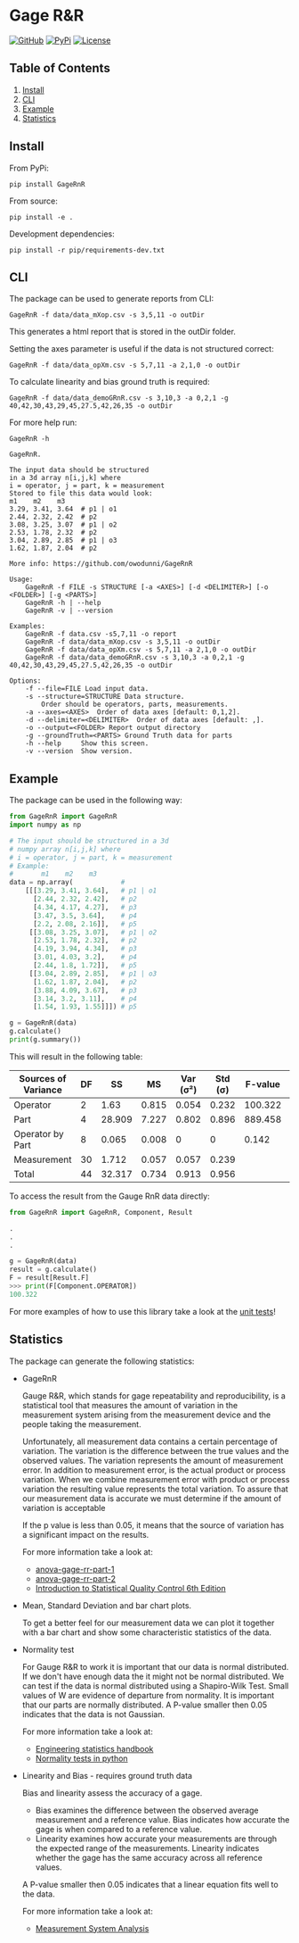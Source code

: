 # Gage R&R

[![GitHub](https://github.com/owodunni/gageRnR/workflows/Python%20package/badge.svg)](https://github.com/owodunni/GageRnR)
[![PyPi](https://img.shields.io/pypi/v/GageRnR)](https://pypi.org/project/GageRnR/)
[![License](https://img.shields.io/github/license/owodunni/GaugeRnR)](https://github.com/owodunni/GageRnR/blob/master/LICENSE)

## Table of Contents
1. [Install](#Install)
2. [CLI](#CLI)
3. [Example](#Example)
4. [Statistics](#Statistics)

## Install

From PyPi:
``` vim
pip install GageRnR
```

From source:

``` console
pip install -e .
```

Development dependencies:

``` vim
pip install -r pip/requirements-dev.txt
```

## CLI
The package can be used to generate reports from CLI:

```vim
GageRnR -f data/data_mXop.csv -s 3,5,11 -o outDir
```
This generates a html report that is stored in the outDir folder.

Setting the axes parameter is useful if the data is not structured correct:
```vim
GageRnR -f data/data_opXm.csv -s 5,7,11 -a 2,1,0 -o outDir
```
To calculate linearity and bias ground truth is required:
```vim
GageRnR -f data/data_demoGRnR.csv -s 3,10,3 -a 0,2,1 -g 40,42,30,43,29,45,27.5,42,26,35 -o outDir
```

For more help run:

```vim
GageRnR -h
```

```
GageRnR.

The input data should be structured
in a 3d array n[i,j,k] where
i = operator, j = part, k = measurement
Stored to file this data would look:
m1    m2    m3
3.29, 3.41, 3.64  # p1 | o1
2.44, 2.32, 2.42  # p2
3.08, 3.25, 3.07  # p1 | o2
2.53, 1.78, 2.32  # p2
3.04, 2.89, 2.85  # p1 | o3
1.62, 1.87, 2.04  # p2

More info: https://github.com/owodunni/GageRnR

Usage:
    GageRnR -f FILE -s STRUCTURE [-a <AXES>] [-d <DELIMITER>] [-o <FOLDER>] [-g <PARTS>]
    GageRnR -h | --help
    GageRnR -v | --version

Examples:
    GageRnR -f data.csv -s5,7,11 -o report
    GageRnR -f data/data_mXop.csv -s 3,5,11 -o outDir
    GageRnR -f data/data_opXm.csv -s 5,7,11 -a 2,1,0 -o outDir
    GageRnR -f data/data_demoGRnR.csv -s 3,10,3 -a 0,2,1 -g 40,42,30,43,29,45,27.5,42,26,35 -o outDir

Options:
    -f --file=FILE Load input data.
    -s --structure=STRUCTURE Data structure.
        Order should be operators, parts, measurements.
    -a --axes=<AXES>  Order of data axes [default: 0,1,2].
    -d --delimiter=<DELIMITER>  Order of data axes [default: ,].
    -o --output=<FOLDER> Report output directory
    -g --groundTruth=<PARTS> Ground Truth data for parts
    -h --help     Show this screen.
    -v --version  Show version.
```
## Example

The package can be used in the following way:

``` python
from GageRnR import GageRnR
import numpy as np

# The input should be structured in a 3d
# numpy array n[i,j,k] where
# i = operator, j = part, k = measurement
# Example:
#       m1    m2    m3
data = np.array(            #
    [[[3.29, 3.41, 3.64],   # p1 | o1
      [2.44, 2.32, 2.42],   # p2
      [4.34, 4.17, 4.27],   # p3
      [3.47, 3.5, 3.64],    # p4
      [2.2, 2.08, 2.16]],   # p5
     [[3.08, 3.25, 3.07],   # p1 | o2
      [2.53, 1.78, 2.32],   # p2
      [4.19, 3.94, 4.34],   # p3
      [3.01, 4.03, 3.2],    # p4
      [2.44, 1.8, 1.72]],   # p5
     [[3.04, 2.89, 2.85],   # p1 | o3
      [1.62, 1.87, 2.04],   # p2
      [3.88, 4.09, 3.67],   # p3
      [3.14, 3.2, 3.11],    # p4
      [1.54, 1.93, 1.55]]]) # p5

g = GageRnR(data)
g.calculate()
print(g.summary())
```

This will result in the following table:

| Sources of Variance   |   DF |     SS |    MS |   Var (σ²) |   Std (σ) | F-value   | P-value   |
|-----------------------|------|--------|-------|------------|-----------|-----------|-----------|
| Operator              |    2 |  1.63  | 0.815 |      0.054 |     0.232 | 100.322   | 0.000     |
| Part                  |    4 | 28.909 | 7.227 |      0.802 |     0.896 | 889.458   | 0.000     |
| Operator by Part      |    8 |  0.065 | 0.008 |      0     |     0     | 0.142     | 0.996     |
| Measurement            |   30 |  1.712 | 0.057 |      0.057 |     0.239 |           |           |
| Total                 |   44 | 32.317 | 0.734 |      0.913 |     0.956 |           |           |

To access the result from the Gauge RnR data directly:

``` python
from GageRnR import GageRnR, Component, Result

.
.
.

g = GageRnR(data)
result = g.calculate()
F = result[Result.F]
>>> print(F[Component.OPERATOR])
100.322
```

For more examples of how to use this library take a look at the [unit tests](https://github.com/owodunni/GageRnR/tree/master/tests)!

## Statistics

The package can generate the following statistics:

* GageRnR

    Gauge R&R, which stands for gage repeatability and reproducibility, is a statistical tool that measures the amount of variation in the measurement system arising from the measurement device and the people taking the measurement.

    Unfortunately, all measurement data contains a certain percentage of variation. The variation is the difference between the true values and the observed values. The variation represents the amount of measurement error. In addition to measurement error, is the actual product or process variation. When we combine measurement error with product or process variation the resulting value represents the total variation. To assure that our measurement data is accurate we must determine if the amount of variation is acceptable

    If the p value is less than 0.05, it means that the source of variation has a significant impact on the results.

    For more information take a look at:
    * [anova-gage-rr-part-1](https://www.spcforexcel.com/knowledge/measurement-systems-analysis/anova-gage-rr-part-1)
    * [anova-gage-rr-part-2](https://www.spcforexcel.com/knowledge/measurement-systems-analysis/anova-gage-rr-part-2)
    * [Introduction to Statistical Quality Control 6th Edition](https://www.amazon.com/Introduction-Statistical-Quality-Control-Montgomery/dp/0470169923)

* Mean, Standard Deviation and bar chart plots.

    To get a better feel for our measurement data we can plot it together with a bar chart and show some characteristic statistics of the data.
* Normality test

    For Gauge R&R to work it is important that our data is normal distributed. If we don't have enough data the it might not be normal distributed. We can test if the data is normal distributed using a Shapiro-Wilk Test. Small values of W are evidence of departure from normality. It is important that our parts are normally distributed. A P-value smaller then 0.05 indicates that the data is not Gaussian.

    For more information take a look at:

    * [Engineering statistics handbook](https://www.itl.nist.gov/div898/handbook/prc/section2/prc213.htm)
    * [Normality tests in python](https://machinelearningmastery.com/a-gentle-introduction-to-normality-tests-in-python/)
* Linearity and Bias - requires ground truth data

    Bias and linearity assess the accuracy of a gage.

    * Bias examines the difference between the observed average measurement and a reference value.
    Bias indicates how accurate the gage is when compared to a reference value.
    * Linearity examines how accurate your measurements are through the expected range of the
    measurements. Linearity indicates whether the gage has the same accuracy across all reference values.

    A P-value smaller then 0.05 indicates that a linear equation fits well to the data.

    For more information take a look at:

    * [Measurement System Analysis](http://reliawiki.org/index.php/Measurement_System_Analysis?fbclid=IwAR2uptrlw9MyMaOVLXCOE89GDvN8hNb0qfxgxfxZs7msewQ7ijzqfnGp8oc)
